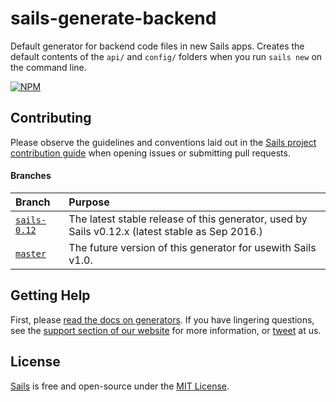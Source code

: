 # sails-generate-backend

Default generator for backend code files in new Sails apps. Creates the default contents of the `api/` and `config/` folders when you run `sails new` on the command line.


[![NPM](https://nodei.co/npm/sails-generate-backend.png?downloads=true&stars=true)](https://nodei.co/npm/sails-generate-backend/)

## Contributing

Please observe the guidelines and conventions laid out in the [Sails project contribution guide](https://github.com/balderdashy/sails/blob/master/CONTRIBUTING.md) when opening issues or submitting pull requests.

#### Branches

| Branch       | Purpose       |
|:-------------|:--------------|
| [`sails-0.12`](https://github.com/balderdashy/sails-generate-backend/tree/sails-0.12) | The latest stable release of this generator, used by Sails v0.12.x (latest stable as Sep 2016.)
| [`master`](https://github.com/balderdashy/sails-generate-backend/tree/master)     | The future version of this generator for usewith Sails v1.0. |


## Getting Help

First, please [read the docs on generators](http://sailsjs.org/documentation/concepts/extending-sails/generators).  If you have lingering questions, see the <a href="http://sailsjs.org/support" target="_blank" title="Node.js framework for building realtime APIs.">support section of our website</a> for more information, or [tweet](https://twitter.com/sailsjs) at us.


## License

[Sails](http://sailsjs.org) is free and open-source under the [MIT License](http://sails.mit-license.org/).



